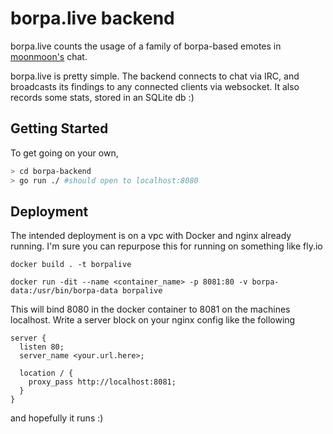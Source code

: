 # borpa.live backend

borpa.live counts the usage of a family of borpa-based emotes in [moonmoon's](twitch.tv/moonmoon) chat.

borpa.live is pretty simple. The backend connects to chat via IRC, and broadcasts its findings to any connected clients via websocket. It also records some stats, stored in an SQLite db :)

## Getting Started

To get going on your own,
```bash
> cd borpa-backend
> go run ./ #should open to localhost:8080
```

## Deployment
The intended deployment is on a vpc with Docker and nginx already running. I'm sure you can repurpose this for running on something like fly.io

`docker build . -t borpalive`

`docker run -dit --name <container_name> -p 8081:80 -v borpa-data:/usr/bin/borpa-data borpalive`

This will bind 8080 in the docker container to 8081 on the machines localhost. Write a server block on your nginx config like the following

```
server {
  listen 80;
  server_name <your.url.here>;

  location / {
    proxy_pass http://localhost:8081;
  }
}
```
and hopefully it runs :)
